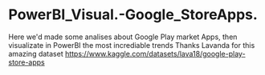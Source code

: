 # PowerBI_Visual.-Google_StoreApps. 
Here we'd made some analises about Google Play market Apps, then visualizate in PowerBI the most incrediable trends 
Thanks Lavanda for this amazing dataset https://www.kaggle.com/datasets/lava18/google-play-store-apps

